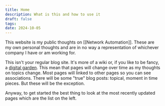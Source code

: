 ```yaml
---
title: Home
description: What is this and how to use it
draft: false
tags: 
date: 2024-10-05
---
```

This website is my public thoughts on [[Network Automation]]. These are my own personal thoughts and are in no way a representation of whichever company I have or am working for.

This isn't your regular blog site. It's more of a wiki or, if you like to be fancy, a [digital garden](https://maggieappleton.com/garden-history). This mean that pages will change over time as my thoughts on topics change. Most pages will linked to other pages so you can see associations. There will be some "true" blog posts: topical, moment in time pieces. But these will be the exception.

Anyway, to get started the best thing to look at the most recently updated pages which are the list on the left.